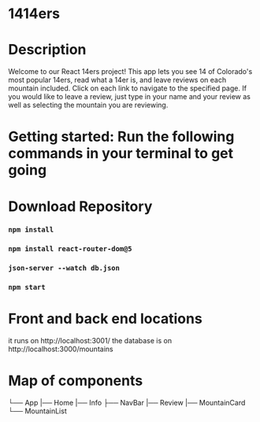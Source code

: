 # 1414ers

# Description

Welcome to our React 14ers project! This app lets you see 14 of Colorado's most popular 14ers, read what a 14er is, and leave reviews on each mountain included. Click on each link to navigate to the specified page. If you would like to leave a review, just type in your name and your review as well as selecting the mountain you are reviewing.

# Getting started: Run the following commands in your terminal to get going

# Download Repository

### `npm install`
### `npm install react-router-dom@5`
### `json-server --watch db.json`
### `npm start`

# Front and back end locations

it runs on http://localhost:3001/
the database is on http://localhost:3000/mountains

# Map of components

└── App
|── Home
|── Info
├── NavBar
|── Review
|── MountainCard
└── MountainList


